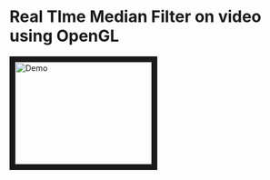# Real TIme Median Filter on video using OpenGL

<a href="http://www.youtube.com/watch?feature=player_embedded&v=x1Pfos6SMso
" target="_blank"><img src="http://img.youtube.com/vi/x1Pfos6SMso/0.jpg" 
alt="Demo" width="240" height="180" border="10" /></a>
